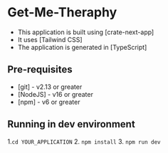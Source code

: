 # Get-Me-Theraphy
- This application is built using [crate-next-app]
- It uses [Tailwind CSS]
- The application is generated in [TypeScript]

## Pre-requisites
- [git] - v2.13 or greater
- [NodeJS] - v16 or greater
- [npm] - v6 or greater


## Running in dev environment

1.`cd YOUR_APPLICATION`
2. `npm install`
3. `npm run dev`
